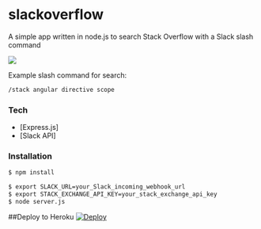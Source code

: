# slackoverflow

A simple app written in node.js to search Stack Overflow with a Slack slash command

![](http://jffileshares.s3.amazonaws.com/Screen-Recording-2015-08-08-00-53-24-pmlqUOpmK3.gif)

Example slash command for search:

```sh
/stack angular directive scope
```

### Tech

* [Express.js]
* [Slack API]

### Installation

```sh
$ npm install
```

```sh
$ export SLACK_URL=your_Slack_incoming_webhook_url
$ export STACK_EXCHANGE_API_KEY=your_stack_exchange_api_key
$ node server.js
```

##Deploy to Heroku
[![Deploy](https://www.herokucdn.com/deploy/button.png)](https://heroku.com/deploy?template=https://github.com/jforaker/SlackOverflow)

